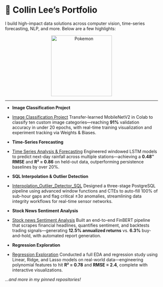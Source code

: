 # 👋 Collin Lee’s Portfolio

I build high-impact data solutions across computer vision, time-series forecasting, NLP, and more. Below are a few highlights:

<p align="center">
  <img
    src="https://media0.giphy.com/media/v1.Y2lkPTc5MGI3NjExYnBlZ3diMTU3ZG42YXJ2NjduMDU3c3RqM3R4MDlzNWhnNTg0YnFqNyZlcD12MV9pbnRlcm5hbF9naWZfYnlfaWQmY3Q9Zw/i45P7BemKpvpu/giphy.gif"
    alt="Pokemon"
    width="200"
  &nbsp;&nbsp;
    src="https://media0.giphy.com/media/v1.Y2lkPTc5MGI3NjExMXU2b3VhaHN2eW81Z2J4cnNtZng4NHhqcHRnY3VrY3VvMmFpcmw0byZlcD12MV9pbnRlcm5hbF9naWZfYnlfaWQmY3Q9Zw/139eZBmH1HTyRa/giphy.gif"
    alt="Pikachu dancing"
    width="200"
  />
</p>

---

- **Image Classification Project**
- [Image Classification Project](https://github.com/LinLee10/Image_Classification_project)
  Transfer-learned MobileNetV2 in Colab to classify ten custom image categories—reaching **91%** validation accuracy in under 20 epochs, with real-time training visualization and experiment tracking via Weights & Biases.

- **Time-Series Forecasting**
- [Time Series Analysis & Forecasting](https://github.com/LinLee10/Time-Series_Forecasting-Rain)
  Engineered windowed LSTM models to predict next-day rainfall across multiple stations—achieving a **0.48″ RMSE** and **R² = 0.86** on held-out data, outperforming persistence baselines by over 20%.

- **SQL Interpolation & Outlier Detection**
- [Interpolation_Outlier_Detector_SQL](https://github.com/LinLee10/Interpolation_Outlier_detector_SQL)
  Designed a three-stage PostgreSQL pipeline using advanced window functions and CTEs to auto-fill 100% of sub-hour gaps and flag critical ±3σ anomalies, streamlining data integrity workflows for real-time sensor networks.

- **Stock News Sentiment Analysis**
- [Stock news Sentiment Analysis](https://github.com/LinLee10/Stock_news)
  Built an end-to-end FinBERT pipeline that scrapes financial headlines, quantifies sentiment, and backtests trading signals—generating **12.5% annualized returns** vs. **6.3%** buy-and-hold, with automated report generation.

- **Regression Exploration**
- [Regression Exploration](https://github.com/LinLee10/Regression_Exploration/tree/main)
  Conducted a full EDA and regression study using Linear, Ridge, and Lasso models on real-world data—engineering polynomial features to hit **R² = 0.78** and **RMSE = 2.4**, complete with interactive visualizations.

_…and more in my pinned repositories!_
